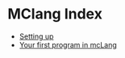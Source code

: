 # MClang Index

- [Setting up](./01-setup/index.md)
- [Your first program in mcLang](./02-Hello_world/index.md)